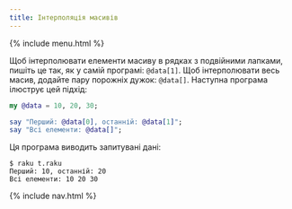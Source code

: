 ```yaml
---
title: Інтерполяція масивів
---
```


{% include menu.html %}

Щоб інтерполювати елементи масиву в рядках з подвійними лапками, пишіть це так, як у самій програмі: `@data[1]`. Щоб інтерполювати весь масив, додайте пару порожніх дужок: `@data[]`. Наступна програма ілюструє цей підхід:

```raku
my @data = 10, 20, 30;

say "Перший: @data[0], останній: @data[1]";
say "Всі елементи: @data[]";
```

Ця програма виводить запитувані дані:

```console
$ raku t.raku 
Перший: 10, останній: 20
Всі елементи: 10 20 30
```

{% include nav.html %}